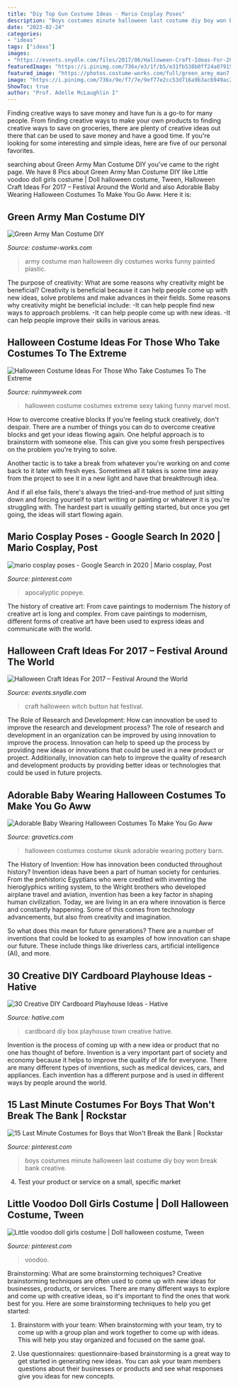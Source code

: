 ```yaml
---
title: "Diy Top Gun Costume Ideas - Mario Cosplay Poses"
description: "Boys costumes minute halloween last costume diy boy won break bank creative"
date: "2023-02-24"
categories:
- "ideas"
tags: ["ideas"]
images:
- "https://events.snydle.com/files/2017/06/Halloween-Craft-Ideas-For-2017-2.jpg"
featuredImage: "https://i.pinimg.com/736x/e3/1f/b5/e31fb538b0ff24a07915847aa8453b2f--halloween-costumes-for-boys-diy-costumes.jpg"
featured_image: "https://photos.costume-works.com/full/green_army_man7.jpg"
image: "https://i.pinimg.com/736x/9e/f7/7e/9ef77e2cc53d716a9b3ac6949ac2e9c1.jpg"
ShowToc: true
author: "Prof. Adelle McLaughlin I"
---
```



Finding creative ways to save money and have fun is a go-to for many people. From finding creative ways to make your own products to finding creative ways to save on groceries, there are plenty of creative ideas out there that can be used to save money and have a good time. If you're looking for some interesting and simple ideas, here are five of our personal favorites.

	

		
searching about Green Army Man Costume DIY you've came to the right page. We have 8 Pics about Green Army Man Costume DIY like Little voodoo doll girls costume | Doll halloween costume, Tween, Halloween Craft Ideas For 2017 – Festival Around the World and also Adorable Baby Wearing Halloween Costumes To Make You Go Aww. Here it is:
		
    
## Green Army Man Costume DIY

<img loading=lazy src="https://photos.costume-works.com/full/green_army_man7.jpg" onerror="this.onerror=null;this.src='https://tse3.mm.bing.net/th?id=OIP.nOxcox9fftsIojW457Gu0gHaNl&amp;pid=15.1';" alt="Green Army Man Costume DIY">

_Source: costume-works.com_

>army costume man halloween diy costumes works funny painted plastic. 

	

The purpose of creativity: What are some reasons why creativity might be beneficial?
Creativity is beneficial because it can help people come up with new ideas, solve problems and make advances in their fields. Some reasons why creativity might be beneficial include: 
-It can help people find new ways to approach problems. 
-It can help people come up with new ideas. 
-It can help people improve their skills in various areas.

    
## Halloween Costume Ideas For Those Who Take Costumes To The Extreme

<img loading=lazy src="https://ruinmyweek.com/wp-content/uploads/2019/09/tk-halloween-costume-ideas-for-people-who-like-taking-their-costumes-to-the-extreme-21.jpg" onerror="this.onerror=null;this.src='https://tse4.mm.bing.net/th?id=OIP.tWa7Xx9GKxXy-Kq5Z4VnYAHaJ4&amp;pid=15.1';" alt="Halloween Costume Ideas For Those Who Take Costumes To The Extreme">

_Source: ruinmyweek.com_

>halloween costume costumes extreme sexy taking funny marvel most. 

	

How to overcome creative blocks
If you're feeling stuck creatively, don't despair. There are a number of things you can do to overcome creative blocks and get your ideas flowing again.
One helpful approach is to brainstorm with someone else. This can give you some fresh perspectives on the problem you're trying to solve.

Another tactic is to take a break from whatever you're working on and come back to it later with fresh eyes. Sometimes all it takes is some time away from the project to see it in a new light and have that breakthrough idea.

And if all else fails, there's always the tried-and-true method of just sitting down and forcing yourself to start writing or painting or whatever it is you're struggling with. The hardest part is usually getting started, but once you get going, the ideas will start flowing again.

    
## Mario Cosplay Poses - Google Search In 2020 | Mario Cosplay, Post

<img loading=lazy src="https://i.pinimg.com/736x/9e/f7/7e/9ef77e2cc53d716a9b3ac6949ac2e9c1.jpg" onerror="this.onerror=null;this.src='https://tse4.mm.bing.net/th?id=OIP.TRPkGfEHuNPAy8wdJJbWwgHaLG&amp;pid=15.1';" alt="mario cosplay poses - Google Search in 2020 | Mario cosplay, Post">

_Source: pinterest.com_

>apocalyptic popeye. 

	

The history of creative art: From cave paintings to modernism
The history of creative art is long and complex. From cave paintings to modernism, different forms of creative art have been used to express ideas and communicate with the world.

    
## Halloween Craft Ideas For 2017 – Festival Around The World

<img loading=lazy src="https://events.snydle.com/files/2017/06/Halloween-Craft-Ideas-For-2017-2.jpg" onerror="this.onerror=null;this.src='https://tse4.mm.bing.net/th?id=OIP.vJgXYRhxD3aHeSuacNkLDQHaLH&amp;pid=15.1';" alt="Halloween Craft Ideas For 2017 – Festival Around the World">

_Source: events.snydle.com_

>craft halloween witch button hat festival. 

	

The Role of Research and Development: How can innovation be used to improve the research and development process?
The role of research and development in an organization can be improved by using innovation to improve the process. Innovation can help to speed up the process by providing new ideas or innovations that could be used in a new product or project. Additionally, innovation can help to improve the quality of research and development products by providing better ideas or technologies that could be used in future projects.

    
## Adorable Baby Wearing Halloween Costumes To Make You Go Aww

<img loading=lazy src="https://www.gravetics.com/wp-content/uploads/2017/07/Adorable-Pottery-Barn-baby-skunk-costume.jpg" onerror="this.onerror=null;this.src='https://tse4.mm.bing.net/th?id=OIP.Wbh3SecK4qf4iHMjksMzVgHaLH&amp;pid=15.1';" alt="Adorable Baby Wearing Halloween Costumes To Make You Go Aww">

_Source: gravetics.com_

>halloween costumes costume skunk adorable wearing pottery barn. 

	

The History of Invention: How has innovation been conducted throughout history?
Invention ideas have been a part of human society for centuries. From the prehistoric Egyptians who were credited with inventing the hieroglyphics writing system, to the Wright brothers who developed airplane travel and aviation, invention has been a key factor in shaping human civilization. 
Today, we are living in an era where innovation is fierce and constantly happening. Some of this comes from technology advancements, but also from creativity and imagination. 

So what does this mean for future generations? There are a number of inventions that could be looked to as examples of how innovation can shape our future. These include things like driverless cars, artificial intelligence (AI), and more.

    
## 30 Creative DIY Cardboard Playhouse Ideas - Hative

<img loading=lazy src="https://hative.com/wp-content/uploads/2014/04/cardboard-playhouse/24-diy-cardboard-box-town.jpg" onerror="this.onerror=null;this.src='https://tse2.mm.bing.net/th?id=OIP._mpHThaMzn2dZYCglOhvgAHaLG&amp;pid=15.1';" alt="30 Creative DIY Cardboard Playhouse Ideas - Hative">

_Source: hative.com_

>cardboard diy box playhouse town creative hative. 

	

Invention is the process of coming up with a new idea or product that no one has thought of before. Invention is a very important part of society and economy because it helps to improve the quality of life for everyone. There are many different types of inventions, such as medical devices, cars, and appliances. Each invention has a different purpose and is used in different ways by people around the world.

    
## 15 Last Minute Costumes For Boys That Won&#039;t Break The Bank | Rockstar

<img loading=lazy src="https://i.pinimg.com/736x/e3/1f/b5/e31fb538b0ff24a07915847aa8453b2f--halloween-costumes-for-boys-diy-costumes.jpg" onerror="this.onerror=null;this.src='https://tse4.mm.bing.net/th?id=OIP.U2_tVxF6LjDkzhIzqOgT7gHaLH&amp;pid=15.1';" alt="15 Last Minute Costumes for Boys that Won&#039;t Break the Bank | Rockstar">

_Source: pinterest.com_

>boys costumes minute halloween last costume diy boy won break bank creative. 

	

4. Test your product or service on a small, specific market

    
## Little Voodoo Doll Girls Costume | Doll Halloween Costume, Tween

<img loading=lazy src="https://i.pinimg.com/736x/95/fe/ea/95feea74417873dc82c71265593ca4cc.jpg" onerror="this.onerror=null;this.src='https://tse2.mm.bing.net/th?id=OIP.zpzqzySOOo2rwDw6mpox-AHaLH&amp;pid=15.1';" alt="Little voodoo doll girls costume | Doll halloween costume, Tween">

_Source: pinterest.com_

>voodoo. 

	

Brainstorming: What are some brainstorming techniques?
Creative brainstorming techniques are often used to come up with new ideas for businesses, products, or services. There are many different ways to explore and come up with creative ideas, so it's important to find the ones that work best for you. Here are some brainstorming techniques to help you get started:
1. Brainstorm with your team: When brainstorming with your team, try to come up with a group plan and work together to come up with ideas. This will help you stay organized and focused on the same goal.

2. Use questionnaires: questionnaire-based brainstorming is a great way to get started in generating new ideas. You can ask your team members questions about their businesses or products and see what responses give you ideas for new concepts.


